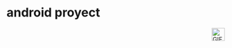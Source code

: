 # android proyect
<img align="right" height="30rem" alt="GIF" src="https://img.shields.io/github/languages/top/italo0072/unity-android" />
